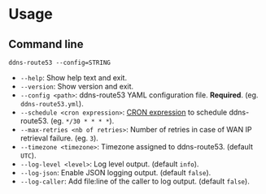# Usage

## Command line

`ddns-route53 --config=STRING`

* `--help`: Show help text and exit.
* `--version`: Show version and exit.
* `--config <path>`: ddns-route53 YAML configuration file. **Required**. (eg. `ddns-route53.yml`).
* `--schedule <cron expression>`: [CRON expression](https://godoc.org/github.com/robfig/cron#hdr-CRON_Expression_Format) to schedule ddns-route53. (eg. `*/30 * * * *`).
* `--max-retries <nb of retries>`: Number of retries in case of WAN IP retrieval failure. (eg. `3`).
* `--timezone <timezone>`: Timezone assigned to ddns-route53. (default `UTC`).
* `--log-level <level>`: Log level output. (default `info`).
* `--log-json`: Enable JSON logging output. (default `false`).
* `--log-caller`: Add file:line of the caller to log output. (default `false`).
